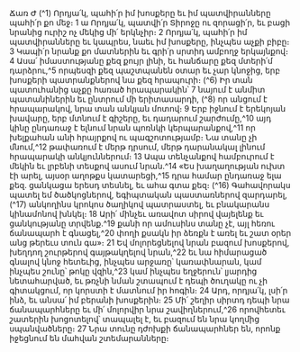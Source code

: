 
Ճառ Ժ
(^1) Որդյա՛կ, պահի՛ր իմ խոսքերը եւ իմ պատվիրանները պահի՛ր քո մեջ։ 1 ա Որդյա՛կ, պատվի՛ր Տիրոջը ու զորացի՛ր, եւ
բացի նրանից ուրիշ ոչ մեկից մի՛ երկնչիր։ 2 Որդյա՛կ, պահի՛ր իմ պատվիրանները եւ կապրես, նաեւ իմ խոսքերը, ինչպես
աչքի բիբը։ 3 Կապի՛ր նրանք քո մատներին եւ գրի՛ր սրտիդ ամբողջ երկայնքով։ 4 Ասա՛ իմաստությանը քեզ քույր լինի, եւ
հանճարը քեզ մտերի՛մ դարձրու,^5 որպեսզի քեզ պաշտպանեն օտար եւ չար կնոջից, երբ խոսքերի պատրանքներով նա
քեզ հրապուրի։
(^6) Իր տան պատուհանից աչքը հառած հրապարակին՝ 7 նայում է անմիտ պատանիներին եւ ընտրում մի երիտասարդի,
(^8) որ անցում է հրապարակով, նրա տան անկյան մոտով։ 9 Երբ իջնում է երեկոյան խավարը, երբ մտնում է գիշերը, եւ
դադարում շարժումը,^10 այդ կինը ընդառաջ է ելնում նրան պոռնկի կերպարանքով,^11 որ խելքահան անի հրայրքով ու
պագշոտությամբ։ Նա տանը չի մնում,^12 թափառում է մերթ դրսում, մերթ դարանակալ լինում հրապարակի
անկյուններում։ 13 Ապա տենչանքով համբուրում է մեկին եւ լրբենի տեսքով ասում նրան.^14 «Ես խաղաղության ուխտ էի
արել, այսօր աղոթքս կատարեցի,^15 դրա համար ընդառաջ ելա քեզ. ցանկացա երեսդ տեսնել, եւ ահա գտա քեզ։
(^16) Գահավորակս պատել եմ ծածկոցներով, եգիպտական պաստառներով զարդարել, (^17) անկողինս կրոկոս ծաղիկով
պատրաստել, եւ բնակարանս կինամոնով խնկել։ 18 Արի՛ մինչեւ առավոտ սիրով վայելենք եւ ցանկությանը տրվենք.^19 քանի
որ ամուսինս տանը չէ, այլ հեռու ճանապարհ է գնացել,^20 փողի քսակն իր ձեռքն է առել եւ շատ օրեր անց թերեւս տուն
գա»։ 21 Եվ մոլորեցնելով նրան բազում խոսքերով, խեղդող շուրթերով գայթակղելով նրան,^22 եւ նա հիմարացած գնալով
կնոջ հետեւից, ինչպես արջառը՝ կառափնարան, կամ ինչպես շունը՝ թոկը վզին,^23 կամ ինչպես եղջերուն՝ լյարդից
նետահարված, եւ թռչնի նման շտապում է դեպի ծուղակը ու չի գիտակցում, որ կորստի է մատնում իր հոգին։ 24 Արդ,
որդյա՛կ, լսի՛ր ինձ, եւ անսա՛ իմ բերանի խոսքերին։ 25 Մի՛ շեղիր սիրտդ դեպի նրա ճանապարհները եւ մի՛ մոլորվիր նրա
շավիղներում,^26 որովհետեւ շատերին խոցոտելով՝ տապալել է, եւ բազում են նրա կողմից սպանվածները։ 27 Նրա տունը
դժոխքի ճանապարհներ են, որոնք իջեցնում են մահվան շտեմարանները։
